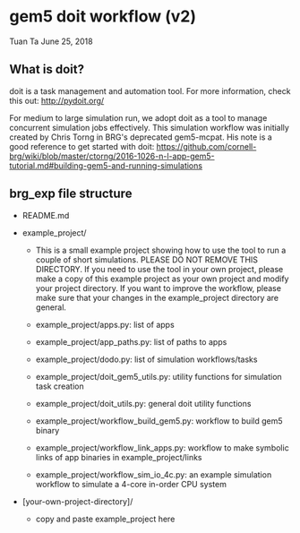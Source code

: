 gem5 doit workflow (v2)
=======================

Tuan Ta
June 25, 2018

## What is doit?

doit is a task management and automation tool. For more information, check
this out: http://pydoit.org/

For medium to large simulation run, we adopt doit as a tool to manage
concurrent simulation jobs effectively. This simulation workflow was initially
created by Chris Torng in BRG's deprecated gem5-mcpat. His note is a good
reference to get started with doit:
https://github.com/cornell-brg/wiki/blob/master/ctorng/2016-1026-n-l-app-gem5-tutorial.md#building-gem5-and-running-simulations

## brg_exp file structure

- README.md

- example_project/

  + This is a small example project showing how to use the tool to run a
    couple of short simulations. PLEASE DO NOT REMOVE THIS DIRECTORY. If you
    need to use the tool in your own project, please make a copy of this
    example project as your own project and modify your project directory. If
    you want to improve the workflow, please make sure that your changes in
    the example_project directory are general.

  + example_project/apps.py: list of apps
  + example_project/app_paths.py: list of paths to apps
  + example_project/dodo.py: list of simulation workflows/tasks
  + example_project/doit_gem5_utils.py: utility functions for simulation task
    creation
  + example_project/doit_utils.py: general doit utility functions
  + example_project/workflow_build_gem5.py: workflow to build gem5 binary
  + example_project/workflow_link_apps.py: workflow to make symbolic links of
    app binaries in example_project/links
  + example_project/workflow_sim_io_4c.py: an example simulation workflow to
    simulate a 4-core in-order CPU system

- [your-own-project-directory]/

  + copy and paste example_project here

